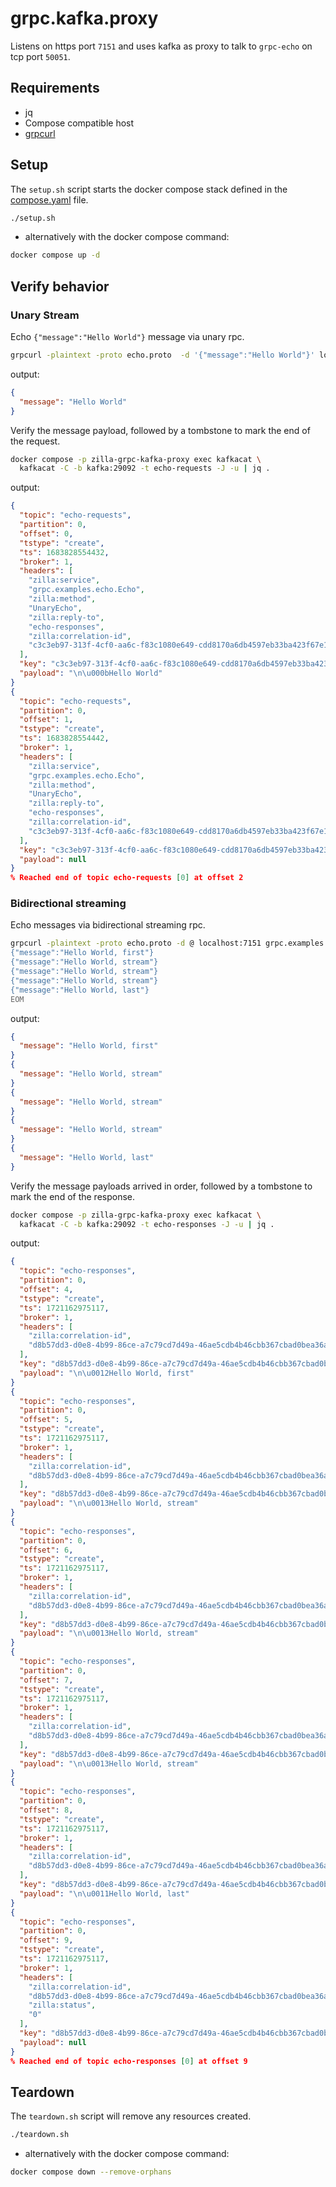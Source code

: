 # grpc.kafka.proxy

Listens on https port `7151` and uses kafka as proxy to talk to `grpc-echo` on tcp port `50051`.

## Requirements

- jq
- Compose compatible host
- [grpcurl](https://github.com/fullstorydev/grpcurl)

## Setup

The `setup.sh` script starts the docker compose stack defined in the [compose.yaml](compose.yaml) file.

```bash
./setup.sh
```

- alternatively with the docker compose command:

```bash
docker compose up -d
```

## Verify behavior

### Unary Stream

Echo `{"message":"Hello World"}` message via unary rpc.

```bash
grpcurl -plaintext -proto echo.proto  -d '{"message":"Hello World"}' localhost:7151 grpc.examples.echo.Echo.UnaryEcho
```

output:

```json
{
  "message": "Hello World"
}
```

Verify the message payload, followed by a tombstone to mark the end of the request.

```bash
docker compose -p zilla-grpc-kafka-proxy exec kafkacat \
  kafkacat -C -b kafka:29092 -t echo-requests -J -u | jq .
```

output:

```json
{
  "topic": "echo-requests",
  "partition": 0,
  "offset": 0,
  "tstype": "create",
  "ts": 1683828554432,
  "broker": 1,
  "headers": [
    "zilla:service",
    "grpc.examples.echo.Echo",
    "zilla:method",
    "UnaryEcho",
    "zilla:reply-to",
    "echo-responses",
    "zilla:correlation-id",
    "c3c3eb97-313f-4cf0-aa6c-f83c1080e649-cdd8170a6db4597eb33ba423f67e19e2"
  ],
  "key": "c3c3eb97-313f-4cf0-aa6c-f83c1080e649-cdd8170a6db4597eb33ba423f67e19e2",
  "payload": "\n\u000bHello World"
}
{
  "topic": "echo-requests",
  "partition": 0,
  "offset": 1,
  "tstype": "create",
  "ts": 1683828554442,
  "broker": 1,
  "headers": [
    "zilla:service",
    "grpc.examples.echo.Echo",
    "zilla:method",
    "UnaryEcho",
    "zilla:reply-to",
    "echo-responses",
    "zilla:correlation-id",
    "c3c3eb97-313f-4cf0-aa6c-f83c1080e649-cdd8170a6db4597eb33ba423f67e19e2"
  ],
  "key": "c3c3eb97-313f-4cf0-aa6c-f83c1080e649-cdd8170a6db4597eb33ba423f67e19e2",
  "payload": null
}
% Reached end of topic echo-requests [0] at offset 2
```

### Bidirectional streaming

Echo messages via bidirectional streaming rpc.

```bash
grpcurl -plaintext -proto echo.proto -d @ localhost:7151 grpc.examples.echo.Echo.BidirectionalStreamingEcho <<EOM
{"message":"Hello World, first"}
{"message":"Hello World, stream"}
{"message":"Hello World, stream"}
{"message":"Hello World, stream"}
{"message":"Hello World, last"}
EOM
```

output:

```json
{
  "message": "Hello World, first"
}
{
  "message": "Hello World, stream"
}
{
  "message": "Hello World, stream"
}
{
  "message": "Hello World, stream"
}
{
  "message": "Hello World, last"
}
```

Verify the message payloads arrived in order, followed by a tombstone to mark the end of the response.

```bash
docker compose -p zilla-grpc-kafka-proxy exec kafkacat \
  kafkacat -C -b kafka:29092 -t echo-responses -J -u | jq .
```

output:

```json
{
  "topic": "echo-responses",
  "partition": 0,
  "offset": 4,
  "tstype": "create",
  "ts": 1721162975117,
  "broker": 1,
  "headers": [
    "zilla:correlation-id",
    "d8b57dd3-d0e8-4b99-86ce-a7c79cd7d49a-46ae5cdb4b46cbb367cbad0bea36a56f"
  ],
  "key": "d8b57dd3-d0e8-4b99-86ce-a7c79cd7d49a-46ae5cdb4b46cbb367cbad0bea36a56f",
  "payload": "\n\u0012Hello World, first"
}
{
  "topic": "echo-responses",
  "partition": 0,
  "offset": 5,
  "tstype": "create",
  "ts": 1721162975117,
  "broker": 1,
  "headers": [
    "zilla:correlation-id",
    "d8b57dd3-d0e8-4b99-86ce-a7c79cd7d49a-46ae5cdb4b46cbb367cbad0bea36a56f"
  ],
  "key": "d8b57dd3-d0e8-4b99-86ce-a7c79cd7d49a-46ae5cdb4b46cbb367cbad0bea36a56f",
  "payload": "\n\u0013Hello World, stream"
}
{
  "topic": "echo-responses",
  "partition": 0,
  "offset": 6,
  "tstype": "create",
  "ts": 1721162975117,
  "broker": 1,
  "headers": [
    "zilla:correlation-id",
    "d8b57dd3-d0e8-4b99-86ce-a7c79cd7d49a-46ae5cdb4b46cbb367cbad0bea36a56f"
  ],
  "key": "d8b57dd3-d0e8-4b99-86ce-a7c79cd7d49a-46ae5cdb4b46cbb367cbad0bea36a56f",
  "payload": "\n\u0013Hello World, stream"
}
{
  "topic": "echo-responses",
  "partition": 0,
  "offset": 7,
  "tstype": "create",
  "ts": 1721162975117,
  "broker": 1,
  "headers": [
    "zilla:correlation-id",
    "d8b57dd3-d0e8-4b99-86ce-a7c79cd7d49a-46ae5cdb4b46cbb367cbad0bea36a56f"
  ],
  "key": "d8b57dd3-d0e8-4b99-86ce-a7c79cd7d49a-46ae5cdb4b46cbb367cbad0bea36a56f",
  "payload": "\n\u0013Hello World, stream"
}
{
  "topic": "echo-responses",
  "partition": 0,
  "offset": 8,
  "tstype": "create",
  "ts": 1721162975117,
  "broker": 1,
  "headers": [
    "zilla:correlation-id",
    "d8b57dd3-d0e8-4b99-86ce-a7c79cd7d49a-46ae5cdb4b46cbb367cbad0bea36a56f"
  ],
  "key": "d8b57dd3-d0e8-4b99-86ce-a7c79cd7d49a-46ae5cdb4b46cbb367cbad0bea36a56f",
  "payload": "\n\u0011Hello World, last"
}
{
  "topic": "echo-responses",
  "partition": 0,
  "offset": 9,
  "tstype": "create",
  "ts": 1721162975117,
  "broker": 1,
  "headers": [
    "zilla:correlation-id",
    "d8b57dd3-d0e8-4b99-86ce-a7c79cd7d49a-46ae5cdb4b46cbb367cbad0bea36a56f",
    "zilla:status",
    "0"
  ],
  "key": "d8b57dd3-d0e8-4b99-86ce-a7c79cd7d49a-46ae5cdb4b46cbb367cbad0bea36a56f",
  "payload": null
}
% Reached end of topic echo-responses [0] at offset 9
```

## Teardown

The `teardown.sh` script will remove any resources created.

```bash
./teardown.sh
```

- alternatively with the docker compose command:

```bash
docker compose down --remove-orphans
```
